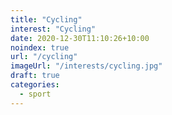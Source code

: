 ```yaml
---
title: "Cycling"
interest: "Cycling"
date: 2020-12-30T11:10:26+10:00
noindex: true
url: "/cycling"
imageUrl: "/interests/cycling.jpg"
draft: true
categories:
  - sport
---
```


